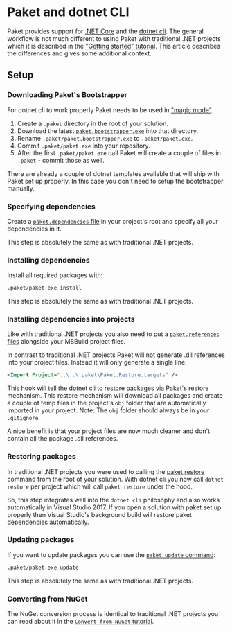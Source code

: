 # Paket and dotnet CLI

Paket provides support for [.NET Core](https://github.com/dotnet/core) and the [dotnet cli](https://github.com/dotnet/cli).
The general workflow is not much different to using Paket with traditional .NET projects which it is described in the ["Getting started" tutorial](getting-started.html). This article describes the differences and gives some additional context.

## Setup

### Downloading Paket's Bootstrapper

For dotnet cli to work properly Paket needs to be used in ["magic mode"](bootstrapper.html#Magic-mode).

1. Create a `.paket` directory in the root of your solution.
1. Download the latest
   [`paket.bootstrapper.exe`](https://github.com/fsprojects/Paket/releases/latest)
   into that directory.
1. Rename `.paket/paket.bootstrapper.exe` to `.paket/paket.exe`.
1. Commit `.paket/paket.exe` into your repository.
1. After the first `.paket/paket.exe` call Paket will create a couple of files in `.paket` - commit those as well.

There are already a couple of dotnet templates available that will ship with Paket set up properly. In this case you don't need to setup the bootstrapper manually.

### Specifying dependencies

Create a [`paket.dependencies` file](dependencies-file.html) in your project's
root and specify all your dependencies in it. 

This step is absolutely the same as with traditional .NET projects.

### Installing dependencies

Install all required packages with:

```sh
.paket/paket.exe install
```

This step is absolutely the same as with traditional .NET projects.

### Installing dependencies into projects

Like with traditional .NET projects you also need to put a [`paket.references` files](references-files.html) alongside your MSBuild project files.

In contrast to traditional .NET projects Paket will not generate .dll references into your project files. 
Instead it will only generate a single line:

```xml
<Import Project="..\..\.paket\Paket.Restore.targets" />
```

This hook will tell the dotnet cli to restore packages via Paket's restore mechanism. 
This restore mechanism will download all packages and create a couple of temp files in the project's `obj` folder that are automatically imported in your project. Note: The `obj` folder should always be in your `.gitignore`.

A nice benefit is that your project files are now much cleaner and don't contain all the package .dll references.

### Restoring packages

In traditional .NET projects you were used to calling the [paket restore](paket-restore.html) command from the root of your solution.
With dotnet cli you now call `dotnet restore` per project which will call `paket restore` under the hood.

So, this step integrates well into the `dotnet cli` philosophy and also works automatically in Visual Studio 2017. 
If you open a solution with paket set up properly then Visual Studio's background build will restore paket dependencies automatically.

### Updating packages

If you want to update packages you can use the [`paket update` command](paket-update.html):

```sh
.paket/paket.exe update
```

This step is absolutely the same as with traditional .NET projects.

### Converting from NuGet

The NuGet conversion process is identical to traditional .NET projects you can read about it in the [`Convert from NuGet` tutorial](convert-from-nuget-tutorial.html).
